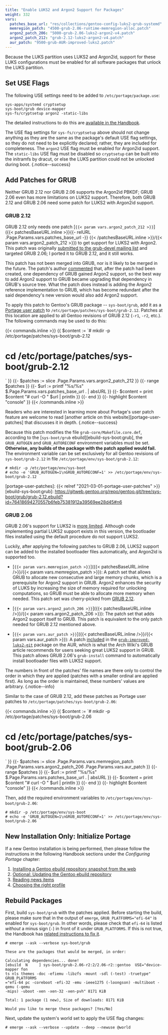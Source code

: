 ```yaml
---
title: "Enable LUKS2 and Argon2 Support for Packages"
weight: 332
vars:
  patches_base_url: "res/collections/gentoo-config-luks2-grub-systemd"
  memregion_patch: "4500-grub-2.06-runtime-memregion-alloc.patch"
  argon2_patch_206: "5000-grub-2.06-luks2-argon2-v4.patch"
  argon2_patch_212: "grub-2.12-luks2-argon2-v4.patch"
  aur_patch: "9500-grub-AUR-improved-luks2.patch"
---
```


Because the LUKS partition uses LUKS2 and Argon2id, support for these LUKS
configurations must be enabled for all software packages that unlock the LUKS
partition.

## Set USE Flags

The following USE settings need to be added to `/etc/portage/package.use`:

```
sys-apps/systemd cryptsetup
sys-boot/grub device-mapper
sys-fs/cryptsetup argon2 -static-libs
```

The detailed instructions to do this are [available in the
Handbook][handbook-use-flags].

[handbook-use-flags]: https://wiki.gentoo.org/wiki/Handbook:AMD64/Working/USE#Declaring_USE_flags_for_individual_packages

The USE flag settings for `sys-fs/cryptsetup` above should not change anything
as they are the same as the package's default USE flag settings, so they do not
need to be explicitly declared; rather, they are included for completeness.
The `argon2` USE flag must be enabled for Argon2id support.  The `static-libs`
USE flag must be disabled so `cryptsetup` can be built into the initramfs by
dracut, or else the LUKS partition could not be unlocked during boot.
{.notice--success}

## Add Patches for GRUB

Neither GRUB 2.12 nor GRUB 2.06 supports the Argon2id PBKDF; GRUB 2.06 even has
more limitations on LUKS2 support.  Therefore, both GRUB 2.12 and GRUB 2.06
need some patch for LUKS2 with Argon2id support.

### GRUB 2.12

GRUB 2.12 only needs one patch [`{{< param vars.argon2_patch_212 >}}`]({{<
patchesBaseURL.inline >}}{{- relURL .Page.Params.vars.patches_base_url -}}
{{< /patchesBaseURL.inline >}}/{{< param vars.argon2_patch_212 >}}) to get
support for LUKS2 with Argon2.  This patch was originally [submitted to the
grub-devel mailing list][grub-devel-argon2-v4] and targeted GRUB 2.06; I ported
it to GRUB 2.12, and it still works.

This patch has not been merged into GRUB, nor is it likely to be merged in the
future.  The patch's author [commented][grub-2.12-argon2] that, after the patch
had been created, one dependency of GRUB gained Argon2 support, so the best way
to add Argon2 support to GRUB became upgrading that dependency in GRUB's source
tree.  What the patch does instead is adding the Argon2 reference
implementation to GRUB, which has become redundant after the said dependency's
new version would also add Argon2 support.

To apply this patch to Gentoo's GRUB package -- `sys-boot/grub`, add it as a
[Portage user patch][gentoo-wiki-etc-portage-patches] to
`/etc/portage/patches/sys-boot/grub-2.12`.  Patches at this location are
applied to all Gentoo revisions of GRUB 2.12 (`-r1`, `-r2`, etc.).  The
following commands may be used to do this:

{{< commands.inline >}}
{{ $content := `# mkdir -p /etc/portage/patches/sys-boot/grub-2.12
# cd /etc/portage/patches/sys-boot/grub-2.12
` }}
{{- $patches := slice
    .Page.Params.vars.argon2_patch_212
}}
{{- range $patches }}
{{- $url := printf "%s/%s" $.Page.Params.vars.patches_base_url . | absURL }}
{{- $content = print $content "# curl -O " $url | println }}
{{- end }}
{{- highlight $content "console" }}
{{< /commands.inline >}}

Readers who are interested in learning more about Portage's user patch feature
are welcome to read [another article on this website][portage-user-patches]
that discusses it in depth.
{.notice--success}

Because this patch modifies the file `grub-core/Makefile.core.def`, according
to the [`sys-boot/grub` ebuild][ebuild-sys-boot:grub], the `GRUB_AUTOGEN` and
`GRUB_AUTORECONF` environment variables must be set.  **Otherwise, any builds
of the package with the patch applied would fail.**  The environment variable
can be set exclusively for all Gentoo revisions of `sys-boot/grub-2.12` in file
`/etc/portage/env/sys-boot/grub-2.12`:

```console
# mkdir -p /etc/portage/env/sys-boot
# echo -e 'GRUB_AUTOGEN=1\nGRUB_AUTORECONF=1' >> /etc/portage/env/sys-boot/grub-2.12
```

[grub-devel-argon2-v4]: https://lists.gnu.org/archive/html/grub-devel/2021-08/msg00027.html
[grub-2.12-argon2]: https://lists.gnu.org/archive/html/grub-devel/2022-11/msg00094.html
[gentoo-wiki-etc-portage-patches]: https://wiki.gentoo.org/wiki//etc/portage/patches
[portage-user-patches]: {{< relref "2021-03-01-portage-user-patches" >}}
[ebuild-sys-boot:grub]: https://gitweb.gentoo.org/repo/gentoo.git/tree/sys-boot/grub/grub-2.12.ebuild?id=76418694270557b6feb75381912a39569ee28d45#n6

### GRUB 2.06

GRUB 2.06's support for LUKS2 is [more limited][arch-wiki-grub-luks2].
Although code implementing partial LUKS2 support exists in this version, the
bootloader files installed using the default procedure do not support LUKS2.

Luckily, after applying the following patches to GRUB 2.06, LUKS2 support can
be added to the installed bootloader files automatically, and Argon2id is
supported too.

- [`{{< param vars.memregion_patch >}}`]({{< patchesBaseURL.inline />}}/{{<
  param vars.memregion_patch >}}): A patch set that allows GRUB to allocate new
  consecutive and large memory chunks, which is a prerequisite for Argon2
  support in GRUB.  Argon2 enhances the security of LUKS by increasing the size
  of memory required for unlocking computations, so GRUB must be able to
  allocate more memory when needed.  This patch set was cherry-picked from
  [GRUB 2.12][grub-git-memregion-patch].

- [`{{< param vars.argon2_patch_206 >}}`]({{< patchesBaseURL.inline />}}/{{<
  param vars.argon2_patch_206 >}}): The patch set that adds Argon2 support
  itself to GRUB.  This patch is equivalent to the only patch needed for GRUB
  2.12 mentioned above.

- [`{{< param vars.aur_patch >}}`]({{< patchesBaseURL.inline />}}/{{< param
  vars.aur_patch >}}): A patch [included][aur-git-grub-install-luks2-patch] in
  the [`grub-improved-luks2-git`][aur-grub-improved-luks2-git] package on the
  AUR, which is what the Arch Wiki's GRUB article recommends for users seeking
  great LUKS2 support in GRUB.  This patch allows GRUB 2.06's `grub-install`
  command to automatically install bootloader files with LUKS2 support.

The numbers in front of the patches' file names are there only to control the
order in which they are applied (patches with a smaller ordinal are applied
first).  As long as the order is maintained, these numbers' values are
arbitrary.
{.notice--info}

Similar to the case of GRUB 2.12, add these patches as Portage user patches to
`/etc/portage/patches/sys-boot/grub-2.06`:

{{< commands.inline >}}
{{ $content := `# mkdir -p /etc/portage/patches/sys-boot/grub-2.06
# cd /etc/portage/patches/sys-boot/grub-2.06
` }}
{{- $patches := slice
    .Page.Params.vars.memregion_patch
    .Page.Params.vars.argon2_patch_206
    .Page.Params.vars.aur_patch
}}
{{- range $patches }}
{{- $url := printf "%s/%s" $.Page.Params.vars.patches_base_url . | absURL }}
{{- $content = print $content "# curl -O " $url | println }}
{{- end }}
{{- highlight $content "console" }}
{{< /commands.inline >}}

Then, add the required environment variables to
`/etc/portage/env/sys-boot/grub-2.06`:

```console
# mkdir -p /etc/portage/env/sys-boot
# echo -e 'GRUB_AUTOGEN=1\nGRUB_AUTORECONF=1' >> /etc/portage/env/sys-boot/grub-2.06
```

[arch-wiki-grub-luks2]: https://wiki.archlinux.org/title/GRUB#LUKS2
[grub-git-memregion-patch]: https://git.savannah.gnu.org/cgit/grub.git/log/?qt=range&q=8afa5ef45..1df293482
[aur-grub-improved-luks2-git]: https://aur.archlinux.org/packages/grub-improved-luks2-git
[aur-git-grub-install-luks2-patch]: https://aur.archlinux.org/cgit/aur.git/tree/grub-install_luks2.patch?h=grub-improved-luks2-git&id=27612416769e544d2c08d29932fff69129cb143a

## New Installation Only: Initialize Portage

If a new Gentoo installation is being performed, then please follow the
instructions in the following Handbook sections under the *Configuring Portage*
chapter:
1. [Installing a Gentoo ebuild repository snapshot from the web](https://wiki.gentoo.org/wiki/Handbook:AMD64/Installation/Base#Installing_a_Gentoo_ebuild_repository_snapshot_from_the_web)
2. [Optional: Updating the Gentoo ebuild repository](https://wiki.gentoo.org/wiki/Handbook:AMD64/Installation/Base#Optional:_Updating_the_Gentoo_ebuild_repository)
3. [Reading news items](https://wiki.gentoo.org/wiki/Handbook:AMD64/Installation/Base#Reading_news_items)
4. [Choosing the right profile](https://wiki.gentoo.org/wiki/Handbook:AMD64/Installation/Base#Choosing_the_right_profile)

## Rebuild Packages

First, build `sys-boot/grub` with the patches applied.  Before starting the
build, please make sure that in the output of `emerge`,
`GRUB_PLATFORMS="efi-64"` is enabled for `sys-boot/grub`.  In other words,
please check that `efi-64` is listed *without* a minus sign (`-`) in front of
it under `GRUB_PLATFORMS`.  If this is not true, the Handbook has [related
instructions to fix it][handbook-grub-emerge].
```console
# emerge --ask --verbose sys-boot/grub

These are the packages that would be merged, in order:

Calculating dependencies... done!
[ebuild  N     ] sys-boot/grub-2.06-r2:2/2.06-r2::gentoo  USE="device-mapper fon
ts nls themes -doc -efiemu -libzfs -mount -sdl (-test) -truetype" GRUB_PLATFORMS
="efi-64 pc -coreboot -efi-32 -emu -ieee1275 (-loongson) -multiboot -qemu (-qemu
-mips) -uboot -xen -xen-32 -xen-pvh" 8171 KiB

Total: 1 package (1 new), Size of downloads: 8171 KiB

Would you like to merge these packages? [Yes/No]
```

Next, update the system's world set to apply the USE flag changes:
```console
# emerge --ask --verbose --update --deep --newuse @world
```

[handbook-grub-emerge]: https://wiki.gentoo.org/wiki/Handbook:AMD64/Installation/Bootloader#Emerge
